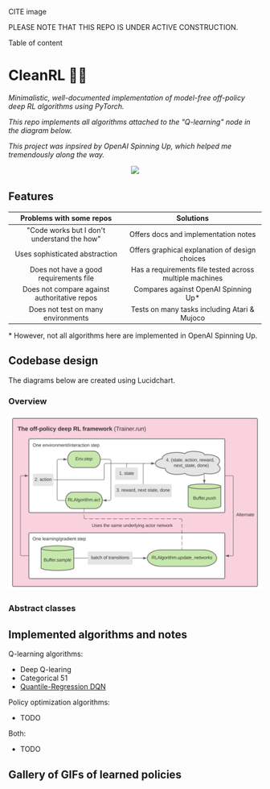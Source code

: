 CITE image

PLEASE NOTE THAT THIS REPO IS UNDER ACTIVE CONSTRUCTION.

Table of content

# CleanRL 🧚‍♂️ 

*Minimalistic, well-documented implementation of model-free off-policy deep RL algorithms using PyTorch.*

*This repo implements all algorithms attached to the "Q-learning" node in the diagram below.*

*This project was inpsired by OpenAI Spinning Up, which helped me tremendously along the way.*

<p align="center">
  <img src="https://spinningup.openai.com/en/latest/_images/rl_algorithms_9_15.svg" width=600>
</p>

## Features

<table>
<thead>
<tr>
<th style="text-align:center">Problems with some repos</th>
<th style="text-align:center">Solutions</th>
</tr>
</thead>
<tbody>
<tr>
<td style="text-align:center">&quot;Code works but I don&#39;t understand the how&quot;</td>
<td style="text-align:center">Offers docs and implementation notes</td>
</tr>
<tr>
<td style="text-align:center">Uses sophisticated abstraction</td>
<td style="text-align:center">Offers graphical explanation of design choices</td>
</tr>
<tr>
<td style="text-align:center">Does not have a good requirements file</td>
<td style="text-align:center">Has a requirements file tested across multiple machines</td>
</tr>
<tr>
<td style="text-align:center">Does not compare against authoritative repos</td>
<td style="text-align:center">Compares against OpenAI Spinning Up*</td>
</tr>
<tr>
<td style="text-align:center">Does not test on many environments</td>
<td style="text-align:center">Tests on many tasks including Atari &amp; Mujoco</td>
</tr>
</tbody>
</table>


\* However, not all algorithms here are implemented in OpenAI Spinning Up.

## Codebase design

The diagrams below are created using Lucidchart.

### Overview

<p align="center">
  <img src="design.svg" width=600>
</p>

### Abstract classes

## Implemented algorithms and notes

Q-learning algorithms:
- Deep Q-learing
- Categorical 51
- <a target="_blank" href="https://nbviewer.jupyter.org/github/zhihanyang2022/CleanRL/blob/main/notes/qrdqn.pdf" type="application/pdf">Quantile-Regression DQN</a>

Policy optimization algorithms:
- TODO

Both:
- TODO

## Gallery of GIFs of learned policies
